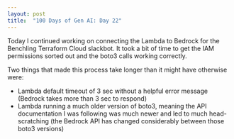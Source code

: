```yaml
---
layout: post
title:  "100 Days of Gen AI: Day 22"
---
```


Today I continued working on connecting the Lambda to Bedrock for the Benchling Terraform Cloud slackbot. It took a bit of time to get the IAM permissions sorted out and the boto3 calls working correctly.

Two things that made this process take longer than it might have otherwise were:
* Lambda default timeout of 3 sec without a helpful error message (Bedrock takes more than 3 sec to respond)
* Lambda running a much older version of boto3, meaning the API documentation I was following was much newer and led to much head-scratching (the Bedrock API has changed considerably between those boto3 versions)
